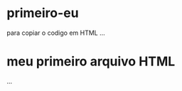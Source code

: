 # primeiro-eu

para copiar o codigo em HTML
...
<html>
   <h1>meu primeiro arquivo HTML</h1>
 </html>
 ...
